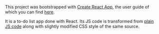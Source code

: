 This project was bootstrapped with [Create React App](https://github.com/facebookincubator/create-react-app), the user guide of which you can find [here](https://github.com/facebookincubator/create-react-app/blob/master/packages/react-scripts/template/README.md).

It is a to-do list app done with React. Its JS code is transformed from [plain JS code](https://www.w3schools.com/howto/tryit.asp?filename=tryhow_js_todo) along with slightly modified CSS style of the same source.

